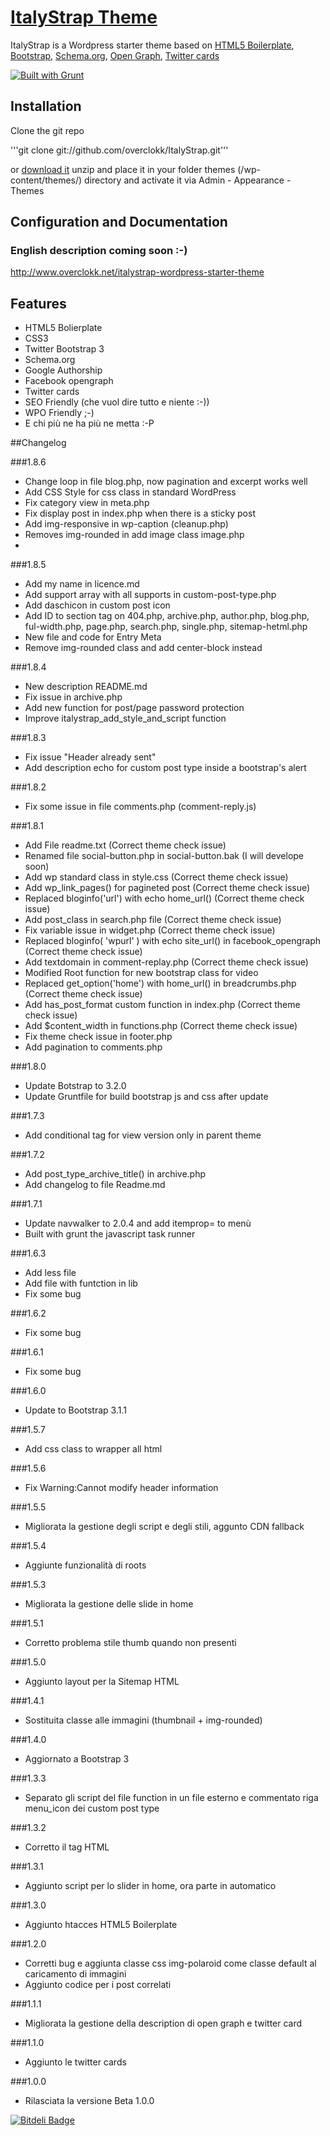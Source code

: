 # [ItalyStrap Theme](http://www.overclokk.net/italystrap-wordpress-starter-theme)

ItalyStrap is a Wordpress starter theme based on [HTML5 Boilerplate](http://html5boilerplate.com/), [Bootstrap](http://getbootstrap.com/), [Schema.org](http://schema.org/), [Open Graph](https://developers.facebook.com/docs/opengraph/), [Twitter cards](https://dev.twitter.com/docs/cards)

[![Built with Grunt](https://cdn.gruntjs.com/builtwith.png)](http://gruntjs.com/)

## Installation

Clone the git repo

'''git clone git://github.com/overclokk/ItalyStrap.git'''

or [download it](https://github.com/overclokk/ItalyStrap/archive/master.zip) unzip and place it in your folder themes (/wp-content/themes/) directory and activate it via Admin - Appearance - Themes



## Configuration and Documentation

### English description coming soon :-)

http://www.overclokk.net/italystrap-wordpress-starter-theme


## Features

* HTML5 Bolierplate
* CSS3
* Twitter Bootstrap 3
* Schema.org
* Google Authorship
* Facebook opengraph
* Twitter cards
* SEO Friendly (che vuol dire tutto e niente :-))
* WPO Friendly ;-)
* E chi più ne ha più ne metta :-P

##Changelog

###1.8.6

+ Change loop in file blog.php, now pagination and excerpt works well
+ Add CSS Style for css class in standard WordPress
+ Fix category view in meta.php
+ Fix display post in index.php when there is a sticky post
+ Add img-responsive in wp-caption (cleanup.php)
+ Removes img-rounded in add image class image.php
+ 

###1.8.5

+ Add my name in licence.md
+ Add support array with all supports in custom-post-type.php
+ Add daschicon in custom post icon
+ Add ID to section tag on 404.php, archive.php, author.php, blog.php, ful-width.php, page.php, search.php, single.php, sitemap-hetml.php
+ New file and code for Entry Meta
+ Remove img-rounded class and add center-block instead

###1.8.4

+ New description README.md
+ Fix issue in archive.php
+ Add new function for post/page password protection
+ Improve italystrap_add_style_and_script function

###1.8.3

+ Fix issue "Header already sent"
+ Add description echo for custom post type inside a bootstrap's alert

###1.8.2

+ Fix some issue in file comments.php (comment-reply.js)

###1.8.1

+ Add File readme.txt (Correct theme check issue)
+ Renamed file social-button.php in social-button.bak (I will develope soon)
+ Add wp standard class in style.css (Correct theme check issue)
+ Add wp_link_pages() for pagineted post (Correct theme check issue)
+ Replaced bloginfo('url') with echo home_url() (Correct theme check issue)
+ Add post_class in search.php file (Correct theme check issue)
+ Fix variable issue in widget.php (Correct theme check issue)
+ Replaced bloginfo( 'wpurl' ) with echo site_url() in facebook_opengraph (Correct theme check issue)
+ Add textdomain in comment-replay.php (Correct theme check issue)
+ Modified Root function for new bootstrap class for video
+ Replaced get_option('home') with home_url() in breadcrumbs.php (Correct theme check issue)
+ Add has_post_format custom function in index.php (Correct theme check issue)
+ Add $content_width in functions.php (Correct theme check issue)
+ Fix theme check issue in footer.php
+ Add pagination to comments.php

###1.8.0

+ Update Botstrap to 3.2.0
+ Update Gruntfile for build bootstrap js and css after update

###1.7.3

+ Add conditional tag for view version only in parent theme

###1.7.2

+ Add post_type_archive_title() in archive.php
+ Add changelog to file Readme.md

###1.7.1

+ Update navwalker to 2.0.4 and add itemprop= to menù
+ Built with grunt the javascript task runner

###1.6.3

+ Add less file
+ Add file with funtction in lib
+ Fix some bug

###1.6.2

+ Fix some bug

###1.6.1

+ Fix some bug

###1.6.0

+ Update to Bootstrap 3.1.1

###1.5.7

+ Add css class to wrapper all html

###1.5.6

+ Fix Warning:Cannot modify header information

###1.5.5

+ Migliorata la gestione degli script e degli stili, aggunto CDN fallback

###1.5.4

+ Aggiunte funzionalità di roots

###1.5.3

+ Migliorata la gestione delle slide in home

###1.5.1

+ Corretto problema stile thumb quando non presenti

###1.5.0

+ Aggiunto layout per la Sitemap HTML

###1.4.1

+ Sostituita classe alle immagini (thumbnail + img-rounded)

###1.4.0

+ Aggiornato a Bootstrap 3

###1.3.3

+ Separato gli script del file function in un file esterno e commentato riga menu_icon dei custom post type

###1.3.2

+ Corretto il tag HTML

###1.3.1

+ Aggiunto script per lo slider in home, ora parte in automatico

###1.3.0

+ Aggiunto htacces HTML5 Boilerplate

###1.2.0

+ Corretti bug e aggiunta classe css img-polaroid come classe default al caricamento di immagini
+ Aggiunto codice per i post correlati

###1.1.1

+ Migliorata la gestione della description di open graph e twitter card

###1.1.0

+ Aggiunto le twitter cards

###1.0.0

+ Rilasciata la versione Beta 1.0.0

[![Bitdeli Badge](https://d2weczhvl823v0.cloudfront.net/overclokk/italystrap/trend.png)](https://bitdeli.com/free "Bitdeli Badge")
